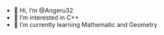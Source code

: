 - 👋 Hi, I’m @Angeru32
- 👀 I’m interested in C++
- 🌱 I’m currently learning Mathematic and Geometry

<!---
Angeru32/Angeru32 is a ✨ special ✨ repository because its `README.md` (this file) appears on your GitHub profile.
You can click the Preview link to take a look at your changes.
--->
